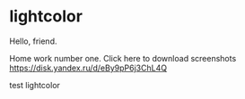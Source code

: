 # lightcolor

Hello, friend.

Home work number one. Click here to download screenshots https://disk.yandex.ru/d/eBy9pP6j3ChL4Q

test lightcolor

